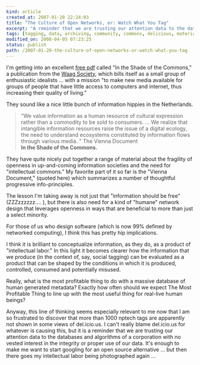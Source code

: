 ```yaml
--- 
kind: article
created_at: 2007-01-20 22:24:03
title: "The Culture of Open Networks, or: Watch What You Tag"
excerpt: "A reminder that we are trusting our attention data to the databases and algorithms of a corporation with no vested interest in the integrity or proper use of our data."
tags: [tagging, data, archiving, community, commons, delicious, materialism, labor ]
modified_on: 2008-04-05 07:23:25
status: publish 
path: /2007-01-20-the-culture-of-open-networks-or-watch-what-you-tag
---
```


I'm getting into an excellent <a href="http://www.waag.org/project/shade">free pdf</a> called "In the Shade of the Commons," a publication from the <a href="http://www.waag.org/">Waag Society</a>, which bills itself as a small group of enthusiastic idealists ... with a mission "to make new media available for groups of people that have little access to computers and internet, thus increasing their quality of living." 

They sound like a nice little bunch of information hippies in the Netherlands. 

<blockquote class="large">"We value information as a human resource of cultural expression rather  than a commodity to be sold to consumers. ... We realize that intangible  information resources raise the  issue of a  digital ecology, the need  to understand ecosystems constituted  by information flows   through   various   media. "   <span   class="attribution">The   Vienna   Document<br><strong>In   the   Shade   of   the   Commons.</strong></span>
</blockquote>

They have quite nicely put together a range of material about the fragility of openness in up-and-coming information societies and the need for "intellectual commons." My favorite part of it so far is the "Vienna Document," (quoted here) which summarizes a number of thoughtful progressive info-principles.

The lesson I'm taking away is not just that "information should be free" (ZZZzzzzzz.... ), but there is also need for a kind of "humane" network design that leverages openness in ways that are beneficial to more than just a select minority. 

For those of us who design software (which is now 99% defined by networked computing), I think this has pretty hip implications. 

I think it is brilliant to conceptualize information, as they do, as a product of "intellectual labor." In this light it becomes clearer how the information that we produce (in the context of, say, social tagging) can be evaluated as a product that can be shaped by the conditions in which it is produced, controlled, consumed and potentially misused. 

Really, what is the most profitable thing to do with a massive database of human generated metadata? Exactly how often should we expect The Most Profitable Thing to line up with the most useful thing for real-live human beings?

Anyway, this line of thinking seems especially relevant to me now that I am so frustrated to discover that more than 1000 nptech tags are apparently not shown in some views of del.icio.us. I can't really blame del.icio.us for whatever is causing this, but it is a reminder that we are trusting our attention data to the databases and algorithms of a corporation with no vested interest in the integrity or proper use of our data. It's enough to make me want to start googling for an open source alternative ... but then there goes my intellectual labor being photographed again ...